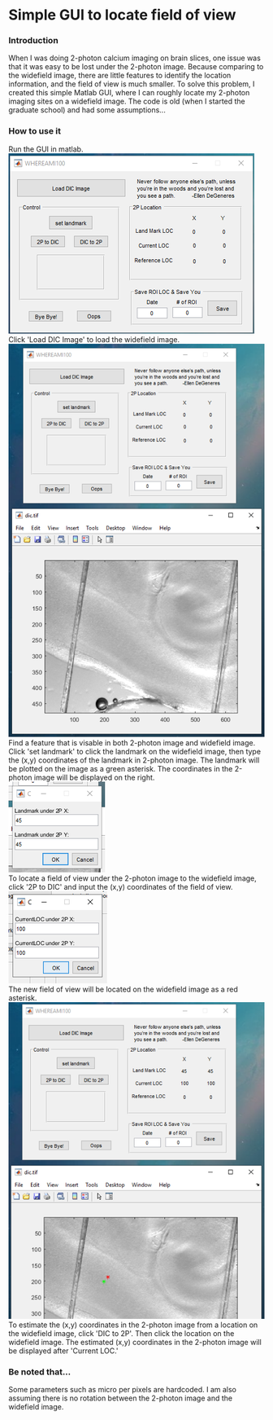 # Simple GUI to locate field of view
### Introduction
When I was doing 2-photon calcium imaging on brain slices, one issue was that it was easy to be lost under the 2-photon image. Because comparing to the widefield image, there are little features to identify the location information, and the field of view is much smaller. To solve this problem, I created this simple Matlab GUI, where I can roughly locate my 2-photon imaging sites on a widefield image. The code is old (when I started the graduate school) and had some assumptions...
### How to use it
Run the GUI in matlab.  
<img src="images/1.png">  
Click 'Load DIC Image' to load the widefield image.  
<img src="images/2.png">  
Find a feature that is visable in both 2-photon image and widefield image. Click 'set landmark' to click the landmark on the widefield image, then type the (x,y) coordinates of the landmark in 2-photon image. The landmark will be plotted on the image as a green asterisk. The coordinates in the 2-photon image will be displayed on the right.  
<img src="images/3.png">  
To locate a field of view under the 2-photon image to the widefield image, click '2P to DIC' and input the (x,y) coordinates of the field of view.  
<img src="images/4.png">  
The new field of view will be located on the widefield image as a red asterisk.  
<img src="images/5.png">  
To estimate the (x,y) coordinates in the 2-photon image from a location on the widefield image, click 'DIC to 2P'. Then click the location on the widefield image. The estimated (x,y) coordinates in the 2-photon image will be displayed after 'Current LOC.'  
### Be noted that...
Some parameters such as micro per pixels are hardcoded. I am also assuming there is no rotation between the 2-photon image and the widefield image.  
